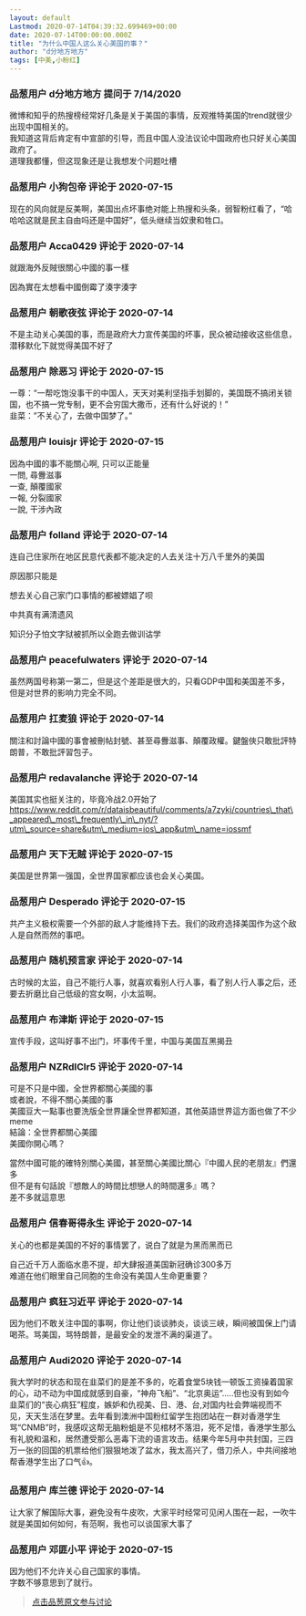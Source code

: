 ```yaml
---
layout: default
Lastmod: 2020-07-14T04:39:32.699469+00:00
date: 2020-07-14T00:00:00.000Z
title: "为什么中国人这么关心美国的事？"
author: "d分地方地方"
tags: [中美,小粉红]
---
```



### 品葱用户 **d分地方地方** 提问于 7/14/2020
    
微博和知乎的热搜榜经常好几条是关于美国的事情，反观推特美国的trend就很少出现中国相关的。  
我知道这背后肯定有中宣部的引导，而且中国人没法议论中国政府也只好关心美国政府了。  
道理我都懂，但这现象还是让我想发个问题吐槽
    
                

### 品葱用户 **小狗包帝** 评论于 2020-07-15
        
现在的风向就是反美啊，美国出点坏事绝对能上热搜和头条，弱智粉红看了，“哈哈哈这就是民主自由吗还是中国好”，低头继续当奴隶和牲口。
        
                

### 品葱用户 **Acca0429** 评论于 2020-07-14
        
就跟海外反賊很關心中國的事一樣  
  
因為實在太想看中國倒霉了湊字湊字
        
                

### 品葱用户 **朝歌夜弦** 评论于 2020-07-14
        
不是主动关心美国的事，而是政府大力宣传美国的坏事，民众被动接收这些信息，潜移默化下就觉得美国不好了
        
                

### 品葱用户 **除恶习** 评论于 2020-07-15
        
一尊：“一帮吃饱没事干的中国人，天天对美利坚指手划脚的，美国既不搞闭关锁国，也不搞一党专制，更不会穷国大撒币，还有什么好说的！”   
韭菜：”不关心了，去做中国梦了。”
        
                

### 品葱用户 **louisjr** 评论于 2020-07-15
        
因為中國的事不能關心啊, 只可以正能量  
一問, 尋釁滋事  
一查, 顛覆國家  
一報, 分裂國家  
一說, 干涉內政
        
                

### 品葱用户 **folland** 评论于 2020-07-14
        
连自己住家所在地区民意代表都不能决定的人去关注十万八千里外的美国  
  
原因那只能是  
  
想去关心自己家门口事情的都被嫖娼了呗  
  
  
  
中共真有满清遗风  
  
知识分子怕文字狱被抓所以全跑去做训诂学
        
                

### 品葱用户 **peacefulwaters** 评论于 2020-07-14
        
虽然两国号称第一第二，但是这个差距是很大的，只看GDP中国和美国差不多，但是对世界的影响力完全不同。
        
                

### 品葱用户 **扛麦狼** 评论于 2020-07-14
        
關注和討論中國的事會被刪帖封號、甚至尋釁滋事、顛覆政權。鍵盤俠只敢批評特朗普，不敢批評習包子。
        
                

### 品葱用户 **redavalanche** 评论于 2020-07-14
        
美国其实也挺关注的，毕竟冷战2.0开始了  
https://www.reddit.com/r/dataisbeautiful/comments/a7zykj/countries\_that\_appeared\_most\_frequently\_in\_nyt/?utm\_source=share&utm\_medium=ios\_app&utm\_name=iossmf
        
                

### 品葱用户 **天下无贼** 评论于 2020-07-15
        
美国是世界第一强国，全世界国家都应该也会关心美国。
        
                

### 品葱用户 **Desperado** 评论于 2020-07-15
        
共产主义极权需要一个外部的敌人才能维持下去。我们的政府选择美国作为这个敌人是自然而然的事吧。
        
                

### 品葱用户 **随机预言家** 评论于 2020-07-14
        
古时候的太监，自己不能行人事，就喜欢看别人行人事，看了别人行人事之后，还要去折磨比自己低级的宫女啊，小太监啊。
        
                

### 品葱用户 **布津斯** 评论于 2020-07-15
        
宣传手段，这叫好事不出门，坏事传千里，中国与美国互黑揭丑
        
                

### 品葱用户 **NZRdlClr5** 评论于 2020-07-14
        
可是不只是中國，全世界都關心美國的事  
或者說，不得不關心美國的事  
美國豆大一點事也要洗版全世界讓全世界都知道，其他英語世界這方面也做了不少meme  
結論：全世界都關心美國  
美國你開心嗎？  
  
當然中國可能的確特別關心美國，甚至關心美國比關心『中國人民的老朋友』們還多  
但不是有句話說『想敵人的時間比想戀人的時間還多』嗎？  
差不多就這意思
        
                

### 品葱用户 **信春哥得永生** 评论于 2020-07-14
        
关心的也都是美国的不好的事情罢了，说白了就是为黑而黑而已  
  
自己近千万人面临水患不提，却大肆报道美国新冠确诊300多万  
难道在他们眼里自己同胞的生命没有美国人生命更重要？
        
                

### 品葱用户 **疯狂习近平** 评论于 2020-07-14
        
因为他们不敢关注中国的事啊，你让他们谈谈肺炎，谈谈三峡，瞬间被国保上门请喝茶。骂美国，骂特朗普，是最安全的发泄不满的渠道了。
        
                

### 品葱用户 **Audi2020** 评论于 2020-07-14
        
我大学时的状态和现在韭菜们的是差不多的，吃着食堂5块钱一顿饭工资操着国家的心，动不动为中国成就感到自豪，“神舟飞船”、“北京奥运”.....但也没有到如今韭菜们的“丧心病狂”程度，嫉妒和仇视美、日、港、台,对国内社会弊端视而不见，天天生活在梦里。去年看到澳洲中国粉红留学生抱团站在一群对香港学生骂“CNMB”时，我感叹这帮无脑粉蛆是不见棺材不落泪，死不足惜，香港学生那么有礼貌和温和，居然遭受那么恶毒下流的语言攻击。结果今年5月中共封国，三四万一张的回国的机票给他们狠狠地泼了盆水，我太高兴了，借刀杀人，中共间接地帮香港学生出了口气👍。
        
                

### 品葱用户 **库兰德** 评论于 2020-07-14
        
让大家了解国际大事，避免没有牛皮吹，大家平时经常可见闲人围在一起，一吹牛就是美国如何如何，有范啊，我也可以谈国家大事了
        
                

### 品葱用户 **邓匪小平** 评论于 2020-07-15
        
因为他们不允许关心自己国家的事情。  
字数不够意思到了就行。
        
                





> [点击品葱原文参与讨论](https://pincong.rocks/question/28478)

